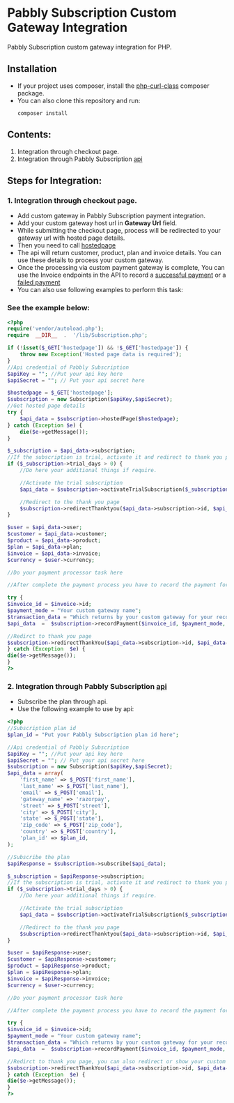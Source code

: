 
# Pabbly Subscription Custom Gateway Integration

Pabbly Subscription custom gateway integration for PHP.

## Installation

* If your project uses composer, install the [php-curl-class](https://github.com/php-curl-class/php-curl-class) composer package.
* You can also clone this repository and run:
	```code 
	composer install
	```
## Contents:

1. 	Integration through checkout page.
2. 	Integration through Pabbly Subscription [api](https://www.pabbly.com/subscriptions/api/#section2)

## Steps for Integration:

### 1. Integration through checkout page.
*	Add custom gateway in Pabbly Subscription payment integration.
*	Add your custom gateway host url in **Gateway Url** field.
* While submitting the checkout page, process will be redirected to your gateway url with hosted page details.
* Then you need to call [hostedpage](https://apidocs.pabbly.com/#94797e1a-5325-44eb-bdfb-597332a7a8c1)
* The api will return customer, product, plan and invoice details. You can use these details to process your custom gateway.
* Once the processing via custom payment gateway is complete, You can use the Invoice endpoints in the API to record a [successful payment](https://apidocs.pabbly.com/#115d662a-41b2-447a-a984-604bb5675e1c) or a [failed payment](https://apidocs.pabbly.com/#39077735-919c-48b0-aa66-ffb6663644d2)
* You can also use following examples to perform this task:

### See the example below:

```php
<?php
require('vendor/autoload.php');
require  __DIR__  .  '/lib/Subscription.php';

if (!isset($_GET['hostedpage']) && !$_GET['hostedpage']) {
    throw new Exception('Hosted page data is required');
}
//Api credential of Pabbly Subscription
$apiKey = ""; //Put your api key here
$apiSecret = ""; // Put your api secret here

$hostedpage = $_GET['hostedpage'];
$subscription = new Subscription($apiKey,$apiSecret);
//Get hosted page details
try {
    $api_data = $subscription->hostedPage($hostedpage);
} catch (Exception $e) {
    die($e->getMessage());
}

$_subscription = $api_data->subscription;
//If the subscription is trial, activate it and redirect to thank you page
if ($_subscription->trial_days > 0) {
    //Do here your additional things if require.

    //Activate the trial subscription
    $api_data = $subscription->activateTrialSubscription($_subscription->id);

    //Redirect to the thank you page
    $subscription->redirectThanktyou($api_data->subscription->id, $api_data->subscription->customer_id);
}

$user = $api_data->user;
$customer = $api_data->customer;
$product = $api_data->product;
$plan = $api_data->plan;
$invoice = $api_data->invoice;
$currency = $user->currency;

//Do your payment processor task here

//After complete the payment process you have to record the payment for the invoice due. Use the following example for that:

try {
$invoice_id = $invoice->id;
$payment_mode = "Your custom gateway name";
$transaction_data = "Which returns by your custom gateway for your record"; //string/object
$api_data  =  $subscription->recordPayment($invoice_id, $payment_mode, $payment_note, $transaction_data);

//Redirct to thank you page
$subscription->redirectThankYou($api_data->subscription->id, $api_data->subscription->customer_id);
} catch (Exception  $e) {
die($e->getMessage());
}
?>
```

### 2. 	Integration through Pabbly Subscription [api](https://www.pabbly.com/subscriptions/api/#section2)

* Subscribe the plan through api.
* Use the following example to use by api:
```php
<?php
//Subscription plan id
$plan_id = "Put your Pabbly Subscription plan id here";

//Api credential of Pabbly Subscription
$apiKey = ""; //Put your api key here
$apiSecret = ""; // Put your api secret here
$subscription = new Subscription($apiKey,$apiSecret);
$api_data = array(
    'first_name' => $_POST['first_name'],
    'last_name' => $_POST['last_name'],
    'email' => $_POST['email'],
    'gateway_name' => 'razorpay',
    'street' => $_POST['street'],
    'city' => $_POST['city'],
    'state' => $_POST['state'],
    'zip_code' => $_POST['zip_code'],
    'country' => $_POST['country'],
    'plan_id' => $plan_id,
);

//Subscribe the plan
$apiResponse = $subscription->subscribe($api_data);

$_subscription = $apiResponse->subscription;
//If the subscription is trial, activate it and redirect to thank you page
if ($_subscription->trial_days > 0) {
    //Do here your additional things if require.

    //Activate the trial subscription
    $api_data = $subscription->activateTrialSubscription($_subscription->id);

    //Redirect to the thank you page
    $subscription->redirectThanktyou($api_data->subscription->id, $api_data->subscription->customer_id);
}

$user = $apiResponse->user;
$customer = $apiResponse->customer;
$product = $apiResponse->product;
$plan = $apiResponse->plan;
$invoice = $apiResponse->invoice;
$currency = $user->currency;

//Do your payment processor task here

//After complete the payment process you have to record the payment for the invoice due. Use the following example for that:

try {
$invoice_id = $invoice->id;
$payment_mode = "Your custom gateway name";
$transaction_data = "Which returns by your custom gateway for your record"; //string/object
$api_data  =  $subscription->recordPayment($invoice_id, $payment_mode, $payment_note, $transaction_data);

//Redirct to thank you page, you can also redirect or show your custom thank you page
$subscription->redirectThankYou($api_data->subscription->id, $api_data->subscription->customer_id);
} catch (Exception  $e) {
die($e->getMessage());
}
?>
```
